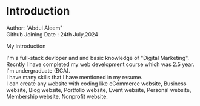 # Introduction

Author: "Abdul Aleem" <br>
Github Joining Date : 24th July,2024 <br>


My introduction

I'm a full-stack devloper and and basic knowledge of "Digital Marketing". <br>
Recntly I have completed my web development course which was 2.5 year. <br>
I'm undergraduate (BCA). <br>
I have many skills that I have mentioned in my resume. <br>
I can create any website with coding like eCommerce website, Business website, Blog website, Portfolio website, Event website, Personal website, Membership website, Nonprofit website. <br>
